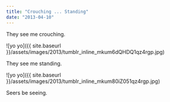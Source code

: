 ```yaml
---
title: "Crouching ... Standing"
date: "2013-04-10"
---
```


They see me crouching.

![yo yo]({{ site.baseurl }}/assets/images/2013/tumblr_inline_mkum6dQHDQ1qz4rgp.jpg)

They see me standing.

![yo yo]({{ site.baseurl }}/assets/images/2013/tumblr_inline_mkum80iZ051qz4rgp.jpg)

Seers be seeing.

